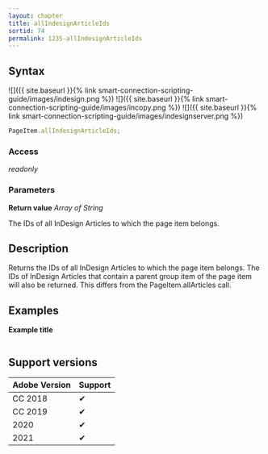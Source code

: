 ```yaml
---
layout: chapter
title: allIndesignArticleIds
sortid: 74
permalink: 1235-allIndesignArticleIds
---
```

## Syntax

![]({{ site.baseurl }}{% link smart-connection-scripting-guide/images/indesign.png %}) ![]({{ site.baseurl }}{% link smart-connection-scripting-guide/images/incopy.png %}) ![]({{ site.baseurl }}{% link smart-connection-scripting-guide/images/indesignserver.png %})
```javascript
PageItem.allIndesignArticleIds;
```

### Access

*readonly*

### Parameters

**Return value** *Array of String*

The IDs of all InDesign Articles to which the page item
belongs.

## Description

Returns the IDs of all InDesign Articles to which the page item
belongs. The IDs of InDesign Articles that contain a parent
group item of the page item will also be returned. This differs
from the PageItem.allArticles call.

## Examples

**Example title**

```javascript
```

## Support versions

| Adobe Version | Support |
|---------------|---------|
| CC 2018       | ✔       |
| CC 2019       | ✔       |
| 2020          | ✔       |
| 2021          | ✔       |